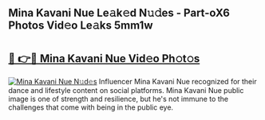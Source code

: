## Mina Kavani Nue Le𝚊k𝚎d N𝚞𝚍es - Part-oX6 Photos Vid𝚎o Le𝚊ks 5mm1w

# <h2><a href="http://fb7cuo6.evod.top/?m=Mina+Kavani+Nue">🔗 👉🔴 Mina Kavani Nue Vid𝚎o Ph𝚘t𝚘s</a></h2>

[![Mina Kavani Nue N𝚞d𝚎s](https://i.imgur.com/8V9OHl7.gif)](http://fb7cuo6.evod.top/?m=Mina+Kavani+Nue)
Influencer Mina Kavani Nue recognized for their dance and lifestyle content on social platforms. Mina Kavani Nue public image is one of strength and resilience, but he's not immune to the challenges that come with being in the public eye. 

